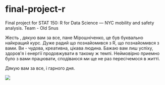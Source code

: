# final-project-r
Final project for STAT 150: R for Data Science — NYC mobility and safety analysis. Team - Old Snus


Жесть , дякую вам за все, пане Мірошніченко, це був буквально найкращий курс. 
Дуже радий що познайомився з R, що познайомився з вами. Ви - чудова, креативна, цікава людина.
Бажаю вам лиш успіху, здоров'я і енергії продовжувати в такому ж темпі.
Неймовірно приемно було з вами працювати, сподіваюся ми ще не раз пересічемося в житті.

Дякую вам за все, і гарного дня.

![](https://media.tenor.com/DD34VIOuBQsAAAAi/pengu-pudgy.gif)
